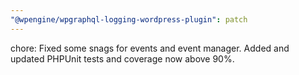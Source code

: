 ```yaml
---
"@wpengine/wpgraphql-logging-wordpress-plugin": patch
---
```


chore: Fixed some snags for events and event manager. Added and updated PHPUnit tests and coverage now above 90%.
